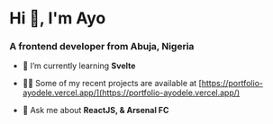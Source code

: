 <h1 align="left">Hi 👋, I'm Ayo</h1>
<h3 align="left">A frontend developer from Abuja, Nigeria</h3>

- 🌱 I’m currently learning **Svelte**

- 👨‍💻 Some of my recent projects are available at [https://portfolio-ayodele.vercel.app/](https://portfolio-ayodele.vercel.app/)

- 💬 Ask me about **ReactJS, & Arsenal FC**


